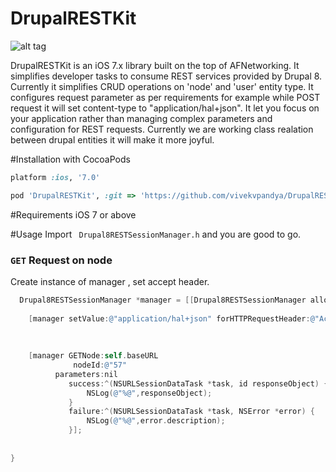 DrupalRESTKit
=============

![alt tag](https://dl.dropboxusercontent.com/u/100492838/DrupalRESTKit.png)


DrupalRESTKit is an iOS 7.x  library built on the top of AFNetworking. It simplifies developer tasks to consume REST services provided by Drupal 8. Currently it simplifies CRUD operations on 'node' and 'user' entity type. It configures request parameter as per requirements for example while POST request it will set content-type to "application/hal+json". It let you focus on your application rather than managing complex parameters and configuration for REST requests. Currently we are working class realation between drupal entities it will make it more joyful.

#Installation with CocoaPods

```ruby
platform :ios, '7.0'

pod 'DrupalRESTKit', :git => 'https://github.com/vivekvpandya/DrupalRESTKit.git'
```

#Requirements
iOS 7 or above

#Usage
Import ``` Drupal8RESTSessionManager.h``` and you are good to go.

### ```GET``` Request on node
Create instance of manager , set accept header.
```objective-c
  Drupal8RESTSessionManager *manager = [[Drupal8RESTSessionManager alloc]init];
   
    [manager setValue:@"application/hal+json" forHTTPRequestHeader:@"Accept"];
    
    
    
    [manager GETNode:self.baseURL
              nodeId:@"57"
          parameters:nil
             success:^(NSURLSessionDataTask *task, id responseObject) {
                 NSLog(@"%@",responseObject);
             }
             failure:^(NSURLSessionDataTask *task, NSError *error) {
                 NSLog(@"%@",error.description);
             }];
    
    
}
```


